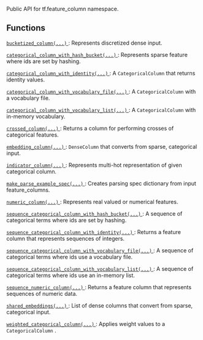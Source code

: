 Public API for tf.feature_column namespace.



## Functions
[ `bucketized_column(...)` ](https://tensorflow.google.cn/api_docs/python/tf/feature_column/bucketized_column): Represents discretized dense input.

[ `categorical_column_with_hash_bucket(...)` ](https://tensorflow.google.cn/api_docs/python/tf/feature_column/categorical_column_with_hash_bucket): Represents sparse feature where ids are set by hashing.

[ `categorical_column_with_identity(...)` ](https://tensorflow.google.cn/api_docs/python/tf/feature_column/categorical_column_with_identity): A  `CategoricalColumn`  that returns identity values.

[ `categorical_column_with_vocabulary_file(...)` ](https://tensorflow.google.cn/api_docs/python/tf/feature_column/categorical_column_with_vocabulary_file): A  `CategoricalColumn`  with a vocabulary file.

[ `categorical_column_with_vocabulary_list(...)` ](https://tensorflow.google.cn/api_docs/python/tf/feature_column/categorical_column_with_vocabulary_list): A  `CategoricalColumn`  with in-memory vocabulary.

[ `crossed_column(...)` ](https://tensorflow.google.cn/api_docs/python/tf/feature_column/crossed_column): Returns a column for performing crosses of categorical features.

[ `embedding_column(...)` ](https://tensorflow.google.cn/api_docs/python/tf/feature_column/embedding_column):  `DenseColumn`  that converts from sparse, categorical input.

[ `indicator_column(...)` ](https://tensorflow.google.cn/api_docs/python/tf/feature_column/indicator_column): Represents multi-hot representation of given categorical column.

[ `make_parse_example_spec(...)` ](https://tensorflow.google.cn/api_docs/python/tf/feature_column/make_parse_example_spec): Creates parsing spec dictionary from input feature_columns.

[ `numeric_column(...)` ](https://tensorflow.google.cn/api_docs/python/tf/feature_column/numeric_column): Represents real valued or numerical features.

[ `sequence_categorical_column_with_hash_bucket(...)` ](https://tensorflow.google.cn/api_docs/python/tf/feature_column/sequence_categorical_column_with_hash_bucket): A sequence of categorical terms where ids are set by hashing.

[ `sequence_categorical_column_with_identity(...)` ](https://tensorflow.google.cn/api_docs/python/tf/feature_column/sequence_categorical_column_with_identity): Returns a feature column that represents sequences of integers.

[ `sequence_categorical_column_with_vocabulary_file(...)` ](https://tensorflow.google.cn/api_docs/python/tf/feature_column/sequence_categorical_column_with_vocabulary_file): A sequence of categorical terms where ids use a vocabulary file.

[ `sequence_categorical_column_with_vocabulary_list(...)` ](https://tensorflow.google.cn/api_docs/python/tf/feature_column/sequence_categorical_column_with_vocabulary_list): A sequence of categorical terms where ids use an in-memory list.

[ `sequence_numeric_column(...)` ](https://tensorflow.google.cn/api_docs/python/tf/feature_column/sequence_numeric_column): Returns a feature column that represents sequences of numeric data.

[ `shared_embeddings(...)` ](https://tensorflow.google.cn/api_docs/python/tf/feature_column/shared_embeddings): List of dense columns that convert from sparse, categorical input.

[ `weighted_categorical_column(...)` ](https://tensorflow.google.cn/api_docs/python/tf/feature_column/weighted_categorical_column): Applies weight values to a  `CategoricalColumn` .

